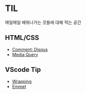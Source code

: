 # TIL
매일매일 배워나가는 것들에 대해 적는 공간

## HTML/CSS

- [Comment: Disqus]()
- [Media Query]()


## VScode Tip
- [Wrapping]()
- [Emmet]()
